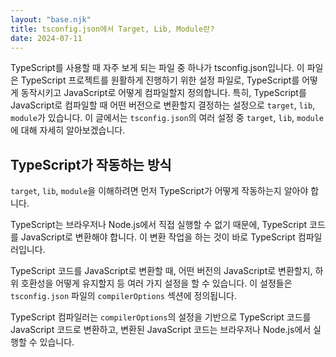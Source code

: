 ```yaml
---
layout: "base.njk"
title: tsconfig.json에서 Target, Lib, Module란?
date: 2024-07-11
---
```


TypeScript를 사용할 때 자주 보게 되는 파일 중 하나가 tsconfig.json입니다.
이 파일은 TypeScript 프로젝트를 원활하게 진행하기 위한 설정 파일로, TypeScript를 어떻게 동작시키고 JavaScript로 어떻게 컴파일할지 정의합니다.
특히, TypeScript를 JavaScript로 컴파일할 때 어떤 버전으로 변환할지 결정하는 설정으로 `target`, `lib`, `module`가 있습니다.
이 글에서는 `tsconfig.json`의 여러 설정 중 `target`, `lib`, `module`에 대해 자세히 알아보겠습니다.

## TypeScript가 작동하는 방식

`target`, `lib`, `module`을 이해하려면 먼저 TypeScript가 어떻게 작동하는지 알아야 합니다.

TypeScript는 브라우저나 Node.js에서 직접 실행할 수 없기 때문에, TypeScript 코드를 JavaScript로 변환해야 합니다. 
이 변환 작업을 하는 것이 바로 TypeScript 컴파일러입니다.

TypeScript 코드를 JavaScript로 변환할 때, 어떤 버전의 JavaScript로 변환할지, 하위 호환성을 어떻게 유지할지 등 여러 가지 설정을 할 수 있습니다. 
이 설정들은 `tsconfig.json` 파일의 `compilerOptions` 섹션에 정의됩니다.

TypeScript 컴파일러는 `compilerOptions`의 설정을 기반으로 TypeScript 코드를 JavaScript 코드로 변환하고, 변환된 JavaScript 코드는 브라우저나 Node.js에서 실행할 수 있습니다.
